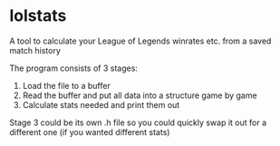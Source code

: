 # lolstats
A tool to calculate your League of Legends winrates etc. from a saved match history

The program consists of 3 stages:
1. Load the file to a buffer
2. Read the buffer and put all data into a structure game by game
3. Calculate stats needed and print them out

Stage 3 could be its own .h file so you could quickly swap it out for a different one (if you wanted different stats)

